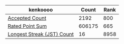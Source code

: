 | kenkoooo | Count | Rank |
|-----------|-------|------|
| [Accepted Count](https://kenkoooo.com/atcoder/atcoder-api/v3/user/ac_rank?user=kenkoooo) | 2192 | 800 |
| [Rated Point Sum](https://kenkoooo.com/atcoder/atcoder-api/v3/user/rated_point_sum_rank?user=kenkoooo) | 606175 | 665 |
| [Longest Streak (JST) Count](https://kenkoooo.com/atcoder/atcoder-api/v3/user/streak_rank?user=kenkoooo) | 16 | 8958 |
